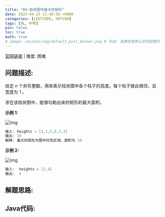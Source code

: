 ```yaml
---
title: "84-柱状图中最大的矩形"
date: 2025-04-25 21:40:50 +0800
categories: [LEETCODE, HOT100]
tags: [栈, 中等]
pin: false
toc: true
math: true
# image: /assets/img/default_post_banner.png # 可选: 如果您有默认的顶部图片，取消注释并修改路径
---
```


[官网链接](https://leetcode.cn/problems/largest-rectangle-in-histogram/) \| 难度: 困难

## 问题描述: 

给定 *n* 个非负整数，用来表示柱状图中各个柱子的高度。每个柱子彼此相邻，且宽度为 1 。

求在该柱状图中，能够勾勒出来的矩形的最大面积。

**示例 1:**

![img](../assets/img/posts/leetcode/p84_0.jpg)

```java
输入: heights = [2,1,5,6,2,3]
输出: 10
解释: 最大的矩形为图中红色区域，面积为 10
```

**示例 2:**

![img](../assets/img/posts/leetcode/p84_1.jpg)

```java
输入:  heights = [2,4]
输出:  4
```

## 解题思路: 



## Java代码: 
